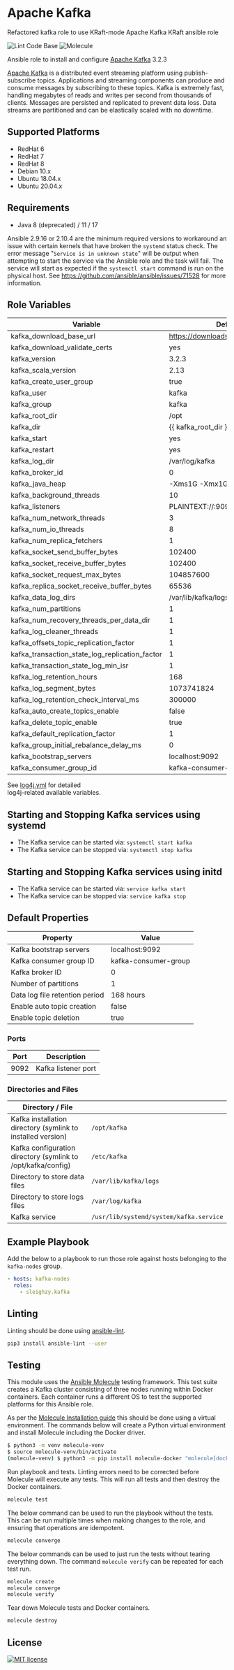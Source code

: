 # Apache Kafka

Refactored kafka role to use KRaft-mode
Apache Kafka KRaft ansible role

![Lint Code Base] ![Molecule]

Ansible role to install and configure [Apache Kafka] 3.2.3

[Apache Kafka] is a distributed event streaming platform using publish-subscribe
topics. Applications and streaming components can produce and consume messages
by subscribing to these topics. Kafka is extremely fast, handling megabytes of
reads and writes per second from thousands of clients. Messages are persisted
and replicated to prevent data loss. Data streams are partitioned and can be
elastically scaled with no downtime.

## Supported Platforms

- RedHat 6
- RedHat 7
- RedHat 8
- Debian 10.x
- Ubuntu 18.04.x
- Ubuntu 20.04.x

## Requirements

- Java 8 (deprecated) / 11 / 17

Ansible 2.9.16 or 2.10.4 are the minimum required versions to workaround an
issue with certain kernels that have broken the `systemd` status check. The
error message "`Service is in unknown state`" will be output when attempting to
start the service via the Ansible role and the task will fail. The service will
start as expected if the `systemctl start` command is run on the physical host.
See <https://github.com/ansible/ansible/issues/71528> for more information.

## Role Variables

| Variable                                       | Default                              |
| ---------------------------------------------- | ------------------------------------ |
| kafka_download_base_url                        | <https://downloads.apache.org/kafka> |
| kafka_download_validate_certs                  | yes                                  |
| kafka_version                                  | 3.2.3                                |
| kafka_scala_version                            | 2.13                                 |
| kafka_create_user_group                        | true                                 |
| kafka_user                                     | kafka                                |
| kafka_group                                    | kafka                                |
| kafka_root_dir                                 | /opt                                 |
| kafka_dir                                      | {{ kafka_root_dir }}/kafka           |
| kafka_start                                    | yes                                  |
| kafka_restart                                  | yes                                  |
| kafka_log_dir                                  | /var/log/kafka                       |
| kafka_broker_id                                | 0                                    |
| kafka_java_heap                                | -Xms1G -Xmx1G                        |
| kafka_background_threads                       | 10                                   |
| kafka_listeners                                | PLAINTEXT://:9092                    |
| kafka_num_network_threads                      | 3                                    |
| kafka_num_io_threads                           | 8                                    |
| kafka_num_replica_fetchers                     | 1                                    |
| kafka_socket_send_buffer_bytes                 | 102400                               |
| kafka_socket_receive_buffer_bytes              | 102400                               |
| kafka_socket_request_max_bytes                 | 104857600                            |
| kafka_replica_socket_receive_buffer_bytes      | 65536                                |
| kafka_data_log_dirs                            | /var/lib/kafka/logs                  |
| kafka_num_partitions                           | 1                                    |
| kafka_num_recovery_threads_per_data_dir        | 1                                    |
| kafka_log_cleaner_threads                      | 1                                    |
| kafka_offsets_topic_replication_factor         | 1                                    |
| kafka_transaction_state_log_replication_factor | 1                                    |
| kafka_transaction_state_log_min_isr            | 1                                    |
| kafka_log_retention_hours                      | 168                                  |
| kafka_log_segment_bytes                        | 1073741824                           |
| kafka_log_retention_check_interval_ms          | 300000                               |
| kafka_auto_create_topics_enable                | false                                |
| kafka_delete_topic_enable                      | true                                 |
| kafka_default_replication_factor               | 1                                    |
| kafka_group_initial_rebalance_delay_ms         | 0                                    |
| kafka_bootstrap_servers                        | localhost:9092                       |
| kafka_consumer_group_id                        | kafka-consumer-group                 |

See [log4j.yml](./defaults/main/002-log4j.yml) for detailed  
log4j-related available variables.

## Starting and Stopping Kafka services using systemd

- The Kafka service can be started via: `systemctl start kafka`
- The Kafka service can be stopped via: `systemctl stop kafka`

## Starting and Stopping Kafka services using initd

- The Kafka service can be started via: `service kafka start`
- The Kafka service can be stopped via: `service kafka stop`

## Default Properties

| Property                       | Value                |
| ------------------------------ | -------------------- |
| Kafka bootstrap servers        | localhost:9092       |
| Kafka consumer group ID        | kafka-consumer-group |
| Kafka broker ID                | 0                    |
| Number of partitions           | 1                    |
| Data log file retention period | 168 hours            |
| Enable auto topic creation     | false                |
| Enable topic deletion          | true                 |

### Ports

| Port | Description         |
| ---- | ------------------- |
| 9092 | Kafka listener port |

### Directories and Files

| Directory / File                                             |                                         |
| ------------------------------------------------------------ | --------------------------------------- |
| Kafka installation directory (symlink to installed version)  | `/opt/kafka`                            |
| Kafka configuration directory (symlink to /opt/kafka/config) | `/etc/kafka`                            |
| Directory to store data files                                | `/var/lib/kafka/logs`                   |
| Directory to store logs files                                | `/var/log/kafka`                        |
| Kafka service                                                | `/usr/lib/systemd/system/kafka.service` |

## Example Playbook

Add the below to a playbook to run those role against hosts belonging to the
`kafka-nodes` group.

```yaml
- hosts: kafka-nodes
  roles:
    - sleighzy.kafka
```

## Linting

Linting should be done using [ansible-lint].

```sh
pip3 install ansible-lint --user
```

## Testing

This module uses the [Ansible Molecule] testing framework. This test suite
creates a Kafka cluster consisting of three nodes running within
Docker containers. Each container runs a different OS to test the supported
platforms for this Ansible role.

As per the [Molecule Installation guide] this should be done using a virtual
environment. The commands below will create a Python virtual environment and
install Molecule including the Docker driver.

```sh
$ python3 -m venv molecule-venv
$ source molecule-venv/bin/activate
(molecule-venv) $ python3 -m pip install molecule-docker "molecule[docker,lint]"
```

Run playbook and tests. Linting errors need to be corrected before Molecule will
execute any tests. This will run all tests and then destroy the Docker
containers.

```sh
molecule test
```

The below command can be used to run the playbook without the tests. This can be
run multiple times when making changes to the role, and ensuring that operations
are idempotent.

```sh
molecule converge
```

The below commands can be used to just run the tests without tearing everything
down. The command `molecule verify` can be repeated for each test run.

```sh
molecule create
molecule converge
molecule verify
```

Tear down Molecule tests and Docker containers.

```sh
molecule destroy
```

## License

[![MIT license]](https://lbesson.mit-license.org/)

[ansible-lint]: https://docs.ansible.com/ansible-lint/
[ansible molecule]: https://molecule.readthedocs.io/
[apache kafka]: http://kafka.apache.org/
[lint code base]:
  https://github.com/sleighzy/ansible-kafka/workflows/Lint%20Code%20Base/badge.svg
[molecule]:
  https://github.com/sleighzy/ansible-kafka/workflows/Molecule/badge.svg
[molecule installation guide]:
  https://molecule.readthedocs.io/en/stable/installation.html
[mit license]: https://img.shields.io/badge/License-MIT-blue.svg
